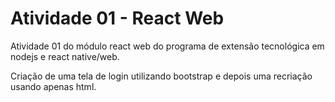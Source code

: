 # Atividade 01 - React Web

Atividade 01 do módulo react web do programa de extensão tecnológica em nodejs e react native/web.

Criação de uma tela de login utilizando bootstrap e depois uma recriação usando apenas html.
